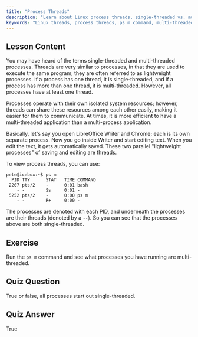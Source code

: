 ```yaml
---
title: "Process Threads"
description: "Learn about Linux process threads, single-threaded vs. multi-threaded concepts, and how to view them using 'ps m'. Understand lightweight processes efficiently!"
keywords: "Linux threads, process threads, ps m command, multi-threaded, single-threaded, Linux processes, beginner Linux, Linux tutorial"
---
```


## Lesson Content

You may have heard of the terms single-threaded and multi-threaded processes. Threads are very similar to processes, in that they are used to execute the same program; they are often referred to as lightweight processes. If a process has one thread, it is single-threaded, and if a process has more than one thread, it is multi-threaded. However, all processes have at least one thread.

Processes operate with their own isolated system resources; however, threads can share these resources among each other easily, making it easier for them to communicate. At times, it is more efficient to have a multi-threaded application than a multi-process application.

Basically, let's say you open LibreOffice Writer and Chrome; each is its own separate process. Now you go inside Writer and start editing text. When you edit the text, it gets automatically saved. These two parallel "lightweight processes" of saving and editing are threads.

To view process threads, you can use:

```plaintext
pete@icebox:~$ ps m
  PID TTY      STAT   TIME COMMAND
 2207 pts/2    -      0:01 bash
    - -        Ss     0:01 -
 5252 pts/2    -      0:00 ps m
    - -        R+     0:00 -
```

The processes are denoted with each PID, and underneath the processes are their threads (denoted by a `--`). So you can see that the processes above are both single-threaded.

## Exercise

Run the `ps m` command and see what processes you have running are multi-threaded.

## Quiz Question

True or false, all processes start out single-threaded.

## Quiz Answer

True
